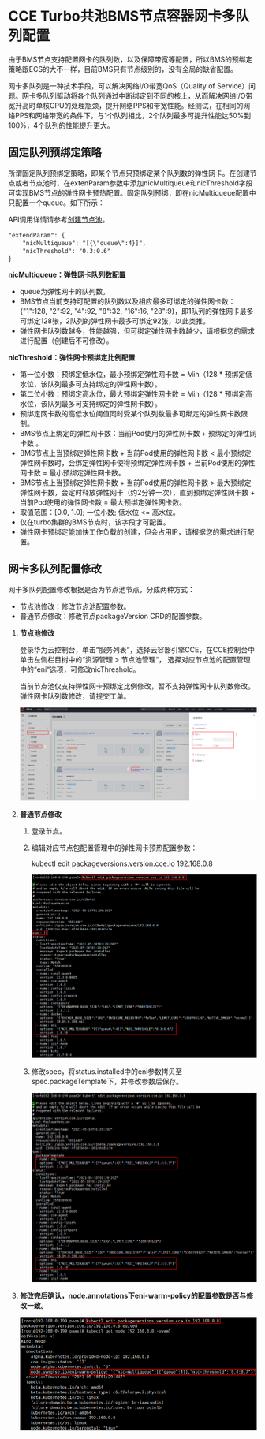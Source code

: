 # CCE Turbo共池BMS节点容器网卡多队列配置<a name="cce_01_0358"></a>

由于BMS节点支持配置网卡的队列数，以及保障带宽等配置，所以BMS的预绑定策略跟ECS的大不一样，目前BMS只有节点级别的，没有全局的缺省配置。

网卡多队列是一种技术手段，可以解决网络I/O带宽QoS（Quality of Service）问题。网卡多队列驱动将各个队列通过中断绑定到不同的核上，从而解决网络I/O带宽升高时单核CPU的处理瓶颈，提升网络PPS和带宽性能。经测试，在相同的网络PPS和网络带宽的条件下，与1个队列相比，2个队列最多可提升性能达50%到100%，4个队列的性能提升更大。

## 固定队列预绑定策略<a name="zh-cn_topic_0251753944_section84851391244"></a>

所谓固定队列预绑定策略，即某个节点只预绑定某个队列数的弹性网卡。在创建节点或者节点池时，在extenParam参数中添加nicMultiqueue和nicThreshold字段可实现BMS节点的弹性网卡预热配置。固定队列预绑，即在nicMultiqueue配置中只配置一个queue。如下所示：

API调用详情请参考[创建节点池](https://support.huaweicloud.com/api-cce/cce_02_0354.html)。

```
"extendParam": {
    "nicMultiqueue": "[{\"queue\":4}]",
    "nicThreshold": "0.3:0.6"
}
```

**nicMultiqueue：弹性网卡队列数配置**

-   queue为弹性网卡的队列数。
-   BMS节点当前支持可配置的队列数以及相应最多可绑定的弹性网卡数：\{"1":128, "2":92, "4":92, "8":32, "16":16, "28":9\}，即1队列的弹性网卡最多可绑定128张，2队列的弹性网卡最多可绑定92张，以此类推。
-   弹性网卡队列数越多，性能越强，但可绑定弹性网卡数越少，请根据您的需求进行配置（创建后不可修改）。

**nicThreshold：弹性网卡预绑定比例配置**

-   第一位小数：预绑定低水位，最小预绑定弹性网卡数 = Min（128 \* 预绑定低水位，该队列最多可支持绑定的弹性网卡数）。
-   第二位小数：预绑定高水位，最大预绑定弹性网卡数 = Min（128 \* 预绑定高水位，该队列最多可支持绑定的弹性网卡数）。
-   预绑定网卡数的高低水位阈值同时受某个队列数最多可绑定的弹性网卡数限制。
-   BMS节点上绑定的弹性网卡数：当前Pod使用的弹性网卡数 + 预绑定的弹性网卡数 。
-   BMS节点上当预绑定弹性网卡数 + 当前Pod使用的弹性网卡数 < 最小预绑定弹性网卡数时，会绑定弹性网卡使得预绑定弹性网卡数 + 当前Pod使用的弹性网卡数 = 最小预绑定弹性网卡数。
-   BMS节点上当预绑定弹性网卡数 + 当前Pod使用的弹性网卡数 \> 最大预绑定弹性网卡数，会定时释放弹性网卡（约2分钟一次），直到预绑定弹性网卡数 + 当前Pod使用的弹性网卡数 = 最大预绑定弹性网卡数。
-   取值范围：\[0.0, 1.0\]; 一位小数; 低水位 <= 高水位。
-   仅在turbo集群的BMS节点时，该字段才可配置。
-   弹性网卡预绑定能加快工作负载的创建，但会占用IP，请根据您的需求进行配置。

## 网卡多队列配置修改<a name="zh-cn_topic_0251753944_section6141345191318"></a>

网卡多队列配置修改根据是否为节点池节点，分成两种方式：

-   节点池修改：修改节点池配置参数。
-   普通节点修改：修改节点packageVersion CRD的配置参数。

1.  **节点池修改**

    登录华为云控制台，单击“服务列表“，选择云容器引擎CCE，在CCE控制台中单击左侧栏目树中的“资源管理 \> 节点池管理“， 选择对应节点池的配置管理中的“eni“选项，可修改nicThreshold。

    当前节点池仅支持弹性网卡预绑定比例修改，暂不支持弹性网卡队列数修改。弹性网卡队列数修改，请提交工单。

    ![](figures/zh-cn_image_0000001110269520.png)

2.  **普通节点修改**
    1.  登录节点。
    2.  编辑对应节点包配置管理中的弹性网卡预热配置参数：

        kubectl edit packageversions.version.cce.io 192.168.0.8

        ![](figures/zh-cn_image_0000001156349481.png)

    3.  修改spec，将status.installed中的eni参数拷贝至spec.packageTemplate下，并修改参数后保存。

        ![](figures/zh-cn_image_0000001156189511.png)

3.  **修改完后确认，node.annotations下eni-warm-policy的配置参数是否与修改一致。**

    ![](figures/zh-cn_image_0000001110109616.png)


